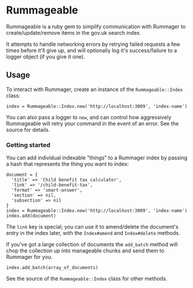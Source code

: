 # Rummageable

Rummageable is a ruby gem to simplify communication with Rummager to
create/update/remove items in the gov.uk search index.

It attempts to handle networking errors by retrying failed requests a
few times before it'll give up, and will optionally log it's
success/failure to a logger object (if you give it one).

## Usage

To interact with Rummager, create an instance of the `Rummageable::Index`
class:

    index = Rummageable::Index.new('http://localhost:3009', 'index-name')

You can also pass a logger to `new`, and can control how aggressively
Rummageable will retry your command in the event of an error. See the
source for details.

### Getting started

You can add individual indexable "things" to a Rummager index by passing
a hash that represents the thing you want to index:

    document = {
      'title' => 'Child benefit tax calculator',
      'link' => '/child-benefit-tax',
      'format' => 'smart-answer',
      'section' => nil,
      'subsection' => nil
    }
    index = Rummageable::Index.new('http://localhost:3009', 'index-name')
    index.add(document)

The `link` key is special; you can use it to amend/delete the document's
entry in the index later, with the `Index#amend` and `Index#delete`
methods.

If you've got a large collection of documents the `add_batch` method
will chop the collection up into manageable chunks and send them to
Rummager for you.

    index.add_batch(array_of_documents)

See the source of the `Rummageable::Index` class for other methods.
